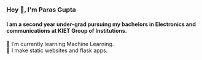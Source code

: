 ### Hey 👋, I'm Paras Gupta
#### I am a second year under-grad pursuing my bachelors in Electronics and communications at KIET Group of Institutions.
🌱 I’m currently learning Machine Learning. <br>
🔭 I make static websites and flask apps. <br>
<!--
**g-paras/g-paras** is a ✨ _special_ ✨ repository because its `README.md` (this file) appears on your GitHub profile.

Here are some ideas to get you started:

- 🔭 I’m currently working on ...
- 🌱 I’m currently learning ...
- 👯 I’m looking to collaborate on ...
- 🤔 I’m looking for help with ...
- 💬 Ask me about ...
- 📫 How to reach me: ...
- 😄 Pronouns: ...
- ⚡ Fun fact: ...
-->
